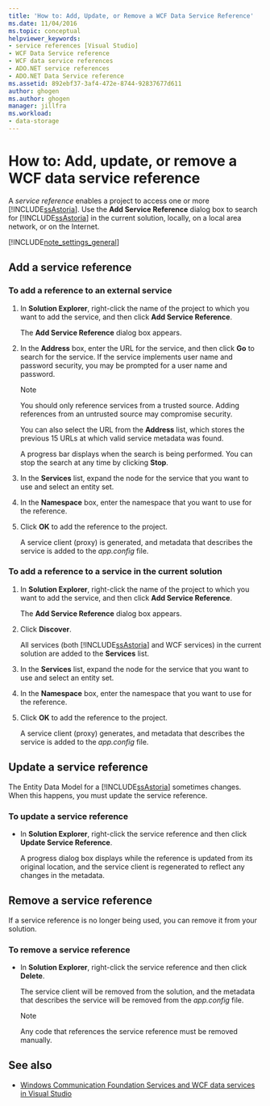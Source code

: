 ```yaml
---
title: 'How to: Add, Update, or Remove a WCF Data Service Reference'
ms.date: 11/04/2016
ms.topic: conceptual
helpviewer_keywords:
- service references [Visual Studio]
- WCF Data Service reference
- WCF data service references
- ADO.NET service references
- ADO.NET Data Service reference
ms.assetid: 892ebf37-3af4-472e-8744-92837677d611
author: ghogen
ms.author: ghogen
manager: jillfra
ms.workload:
- data-storage
---
```

# How to: Add, update, or remove a WCF data service reference
A *service reference* enables a project to access one or more [!INCLUDE[ssAstoria](../data-tools/includes/ssastoria_md.md)]. Use the **Add Service Reference** dialog box to search for [!INCLUDE[ssAstoria](../data-tools/includes/ssastoria_md.md)] in the current solution, locally, on a local area network, or on the Internet.

[!INCLUDE[note_settings_general](../data-tools/includes/note_settings_general_md.md)]

## Add a service reference

### To add a reference to an external service

1. In **Solution Explorer**, right-click the name of the project to which you want to add the service, and then click **Add Service Reference**.

     The **Add Service Reference** dialog box appears.

2. In the **Address** box, enter the URL for the service, and then click **Go** to search for the service. If the service implements user name and password security, you may be prompted for a user name and password.

    > [!NOTE]
    > You should only reference services from a trusted source. Adding references from an untrusted source may compromise security.

     You can also select the URL from the **Address** list, which stores the previous 15 URLs at which valid service metadata was found.

     A progress bar displays when the search is being performed. You can stop the search at any time by clicking **Stop**.

3. In the **Services** list, expand the node for the service that you want to use and select an entity set.

4. In the **Namespace** box, enter the namespace that you want to use for the reference.

5. Click **OK** to add the reference to the project.

     A service client (proxy) is generated, and metadata that describes the service is added to the *app.config* file.

### To add a reference to a service in the current solution

1. In **Solution Explorer**, right-click the name of the project to which you want to add the service, and then click **Add Service Reference**.

    The **Add Service Reference** dialog box appears.

2. Click **Discover**.

    All services (both [!INCLUDE[ssAstoria](../data-tools/includes/ssastoria_md.md)] and WCF services) in the current solution are added to the **Services** list.

3. In the **Services** list, expand the node for the service that you want to use and select an entity set.

4. In the **Namespace** box, enter the namespace that you want to use for the reference.

5. Click **OK** to add the reference to the project.

    A service client (proxy) generates, and metadata that describes the service is added to the *app.config* file.

## Update a service reference
The Entity Data Model for a [!INCLUDE[ssAstoria](../data-tools/includes/ssastoria_md.md)] sometimes changes. When this happens, you must update the service reference.

### To update a service reference

- In **Solution Explorer**, right-click the service reference and then click **Update Service Reference**.

     A progress dialog box displays while the reference is updated from its original location, and the service client is regenerated to reflect any changes in the metadata.

## Remove a service reference
If a service reference is no longer being used, you can remove it from your solution.

### To remove a service reference

- In **Solution Explorer**, right-click the service reference and then click **Delete**.

     The service client will be removed from the solution, and the metadata that describes the service will be removed from the *app.config* file.

    > [!NOTE]
    > Any code that references the service reference must be removed manually.

## See also

- [Windows Communication Foundation Services and WCF data services in Visual Studio](../data-tools/windows-communication-foundation-services-and-wcf-data-services-in-visual-studio.md)
